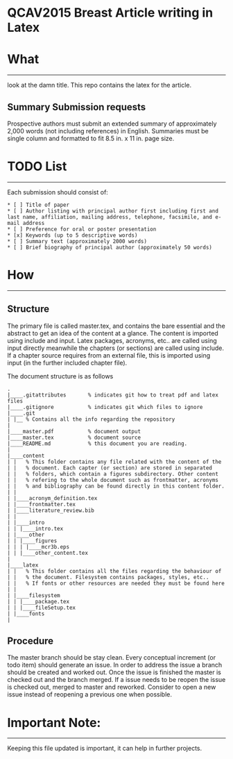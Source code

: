 
QCAV2015 Breast Article writing in Latex
==============

# What
--------------
look at the damn title. This repo contains the latex for the article.

## Summary Submission requests

Prospective authors must submit an extended summary of approximately 2,000 words (not including references) in English. Summaries must be single column and formatted to fit 8.5 in. x 11 in. page size.

# TODO List 
--------------------
Each submission should consist of:


```no-highlight
* [ ] Title of paper
* [ ] Author listing with principal author first including first and last name, affiliation, mailing address, telephone, facsimile, and e-mail address
* [ ] Preference for oral or poster presentation
* [x] Keywords (up to 5 descriptive words)
* [ ] Summary text (approximately 2000 words)
* [ ] Brief biography of principal author (approximately 50 words)
```

# How
--------------

## Structure
The primary file is called master.tex, and contains the bare essential and the abstract to get an idea of the content at a glance. The content is imported using include and input. Latex packages, acronyms, etc.. are called using input directly meanwhile the chapters (or sections) are called using include. If a chapter source requires from an external file, this is imported using input (in the further included chapter file).

The document structure is as follows

    .
    |____.gitattributes       % indicates git how to treat pdf and latex files
    |____.gitignore           % indicates git which files to ignore
    |____.git
    | |__ % Contains all the info regarding the repository
    |    
    |____master.pdf           % document output
    |____master.tex           % document source
    |____README.md            % this document you are reading.
    |
    |____content
    | |   % This folder contains any file related with the content of the 
    | |   % document. Each capter (or section) are stored in separated 
    | |   % folders, which contain a figures subdirectory. Other content
    | |   % refering to the whole document such as frontmatter, acronyms
    | |   % and bibliography can be found directly in this content folder.
    | |
    | |____acronym_definition.tex
    | |____frontmatter.tex
    | |____literature_review.bib
    | |
    | |____intro
    | | |____intro.tex
    | |____other
    | | |____figures
    | | | |____mcr3b.eps
    | | |____other_content.tex
    |
    |____latex
    | |   % This folder contains all the files regarding the behaviour of
    | |   % the document. Filesystem contains packages, styles, etc..
    | |   % If fonts or other resources are needed they must be found here
    | |
    | |____filesystem
    | | |____package.tex
    | | |____fileSetup.tex
    | |____fonts
    |

## Procedure
The master branch should be stay clean. Every conceptual increment (or todo item) should generate an issue. In order to address the issue a branch should be created and worked out. Once the issue is finished the master is checked out and the branch merged. If a issue needs to be reopen the issue is checked out, merged to master and reworked. Consider to open a new issue instead of reopening a previous one when possible.

# Important Note:
--------------
Keeping this file updated is important, it can help in further projects.


